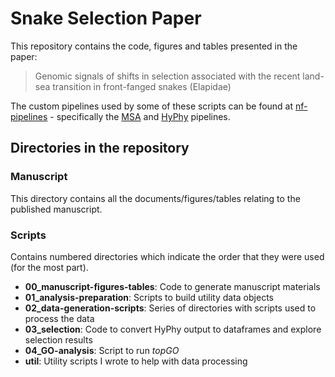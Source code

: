 # Snake Selection Paper

This repository contains the code, figures and tables presented in the paper:

> Genomic signals of shifts in selection associated with the recent land-sea transition in front-fanged snakes (Elapidae)

The custom pipelines used by some of these scripts can be found at [nf-pipelines][nfpipelines] -
specifically the [MSA][msa] and [HyPhy][hyphy] pipelines.

## Directories in the repository

### Manuscript

This directory contains all the documents/figures/tables relating to the published
manuscript.

### Scripts

Contains numbered directories which indicate the order that they were used (for
the most part). 

- **00_manuscript-figures-tables**: Code to generate manuscript materials
- **01_analysis-preparation**: Scripts to build utility data objects
- **02_data-generation-scripts**: Series of directories with scripts used to process the data
- **03_selection**: Code to convert HyPhy output to dataframes and explore selection results
- **04_GO-analysis**: Script to run _topGO_
- **util**: Utility scripts I wrote to help with data processing

[nfpipelines]: https://github.com/a-lud/nf-pipelines
[msa]: https://github.com/a-lud/nf-pipelines/wiki/Multiple-Sequence-Alignment
[hyphy]: https://github.com/a-lud/nf-pipelines/wiki/HyPhy
